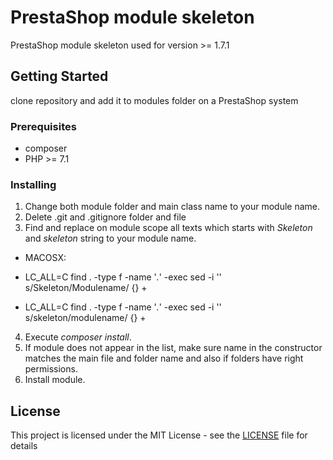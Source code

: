 # PrestaShop module skeleton

PrestaShop module skeleton used for version >= 1.7.1

## Getting Started

clone repository and add it to modules folder on a PrestaShop system

### Prerequisites

-   composer
-   PHP >= 7.1

### Installing

1. Change both module folder and main class name to your module name.
2. Delete .git and .gitignore folder and file
3. Find and replace on module scope all texts which starts with _Skeleton_ and _skeleton_ string to your module name.

-   MACOSX:

-   LC_ALL=C find . -type f -name '_._' -exec sed -i '' s/Skeleton/Modulename/ {} +
-   LC_ALL=C find . -type f -name '_._' -exec sed -i '' s/skeleton/modulename/ {} +

4. Execute _composer install_.
5. If module does not appear in the list, make sure name in the constructor matches the main file and folder name and also if folders have right permissions.
6. Install module.

## License

This project is licensed under the MIT License - see the [LICENSE](LICENSE) file for details
